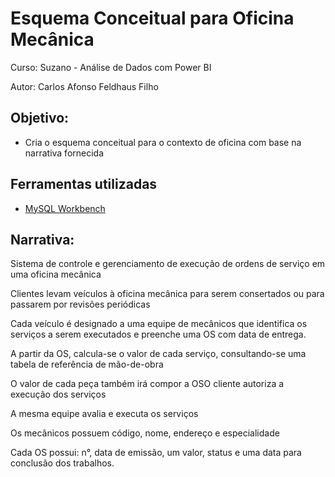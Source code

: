 # Esquema Conceitual para Oficina Mecânica

Curso: Suzano - Análise de Dados com Power BI

Autor: Carlos Afonso Feldhaus Filho

## Objetivo:

- Cria o esquema conceitual para o contexto de oficina com base na narrativa fornecida

## Ferramentas utilizadas

- [MySQL Workbench](https://www.mysql.com/products/workbench/)

## Narrativa:

Sistema de controle e gerenciamento de execução de ordens de serviço em uma oficina mecânica

Clientes levam veículos à oficina mecânica para serem consertados ou para passarem por revisões  periódicas

Cada veículo é designado a uma equipe de mecânicos que identifica os serviços a serem executados e preenche uma OS com data de entrega.

A partir da OS, calcula-se o valor de cada serviço, consultando-se uma tabela de referência de mão-de-obra

O valor de cada peça também irá compor a OSO cliente autoriza a execução dos serviços

A mesma equipe avalia e executa os serviços

Os mecânicos possuem código, nome, endereço e especialidade

Cada OS possui: n°, data de emissão, um valor, status e uma data para conclusão dos trabalhos.

